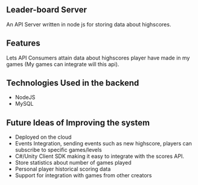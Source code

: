 ## Leader-board Server

An API Server written in node js for storing data about highscores. 

## Features
Lets API Consumers attain data about highscores player have made in my games (My games can integrate will this api).


## Technologies Used in the backend
- NodeJS
- MySQL

## Future Ideas of Improving the system
- Deployed on the cloud
- Events Integration, sending events such as new highscore, players can subscribe to specific games/levels
- C#/Unity Client SDK making it easy to integrate with the scores API.
- Store statistics about number of games played
- Personal player historical scoring data
- Support for integration with games from other creators
